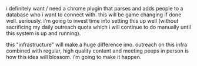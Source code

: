 i definitely want / need a chrome plugin that parses and adds people to a database who i want to connect with. this will be game changing if done well. seriously. i'm going to invest time into setting this up well (without sacrificing my daily outreach quota which i will continue to do manually until this system is up and running).

this "infrastructure" will make a huge difference imo.
outreach on this infra combined with regular, high quality content and meeting peeps in person is how this idea will blossom. i'm going to make it happen.